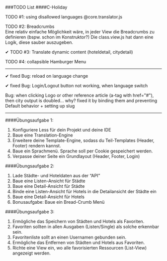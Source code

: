 ###TODO List 
####C-Holiday

TODO #1: using disallowed languages @core.translator.js

TODO #2: Breadcrumbs  
Eine relativ einfache Möglichkeit wäre, in jeder View die 
Breadcrumbs zu definieren (bspw. schon im Konstruktor?) 
Die class.view.js hat dann eine Logik, diese sauber auszugeben.

✔ TODO #3: Translate dynamic content (hoteldetail, citydetail)

TODO #4: collapsible Hamburger Menu

_____
✔ fixed Bug: reload on language change

✔ fixed Bug: Login/Logout button not working, when language switch

Bug: when clicking Logo or other reference article (a-tag with href="#"), then city output is doubled... why?
fixed it by binding them and preventing Default behavior + setting up slug


_____
####Übungsaufgabe 1:
1. Konfiguriere Less für dein Projekt und deine IDE
2. Baue eine Translation-Engine
3. Erweitere deine Template-Engine, sodass du Teil-Templates
(Header, Footer) rendern kannst.
4. Baue ein Sprachmenü. Sprache soll per Cookie gespeichert werden.
5. Verpasse deiner Seite ein Grundlayout (Header, Footer, Login)

####Übungsaufgabe 2:
1. Lade Städte- und Hoteldaten aus der “API”
2. Baue eine Listen-Ansicht für Städte
3. Baue eine Detail-Ansicht für Städte
4. Binde eine Listen-Ansicht für Hotels in die Detailansicht der
Städte ein
5. Baue eine Detail-Ansicht für Hotels
6. Bonusaufgabe: Baue ein Bread-Crumb Menü

####Übungsaufgabe 3:
1. Ermögliche das Speichern von Städten und Hotels als Favoriten.
2. Favoriten sollten in allen Ausgaben (Listen/Single) als solche
erkennbar sein.
3. Favoritenliste sollt an einen Usernamen gebunden sein.
4. Ermögliche das Entfernen von Städten und Hotels aus Favoriten.
5. Richte eine View ein, wo alle favorisierten Ressourcen (List-View)
angezeigt werden.